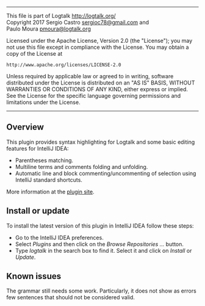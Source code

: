 ________________________________________________________________________

This file is part of Logtalk <http://logtalk.org/>  
Copyright 2017 Sergio Castro <sergioc78@gmail.com> and  
Paulo Moura <pmoura@logtalk.org>

Licensed under the Apache License, Version 2.0 (the "License");
you may not use this file except in compliance with the License.
You may obtain a copy of the License at

    http://www.apache.org/licenses/LICENSE-2.0

Unless required by applicable law or agreed to in writing, software
distributed under the License is distributed on an "AS IS" BASIS,
WITHOUT WARRANTIES OR CONDITIONS OF ANY KIND, either express or implied.
See the License for the specific language governing permissions and
limitations under the License.
________________________________________________________________________


Overview
--------

This plugin provides syntax highlighting for Logtalk and some basic editing
features for IntelliJ IDEA:

- Parentheses matching.
- Multiline terms and comments folding and unfolding.
- Automatic line and block commenting/uncommenting of selection using IntelliJ standard shortcuts.

More information at the [plugin site](https://plugins.jetbrains.com/idea/plugin/9425-logtalk/).


Install or update
-----------------

To install the latest version of this plugin in IntelliJ IDEA follow these steps:

- Go to the IntelliJ IDEA preferences.
- Select *Plugins* and then click on the *Browse Repositories ...* button.
- Type *logtalk* in the search box to find it. Select it and click on *Install* or *Update*.


Known issues
------------

The grammar still needs some work. Particularly, it does not show as errors
few sentences that should not be considered valid.
